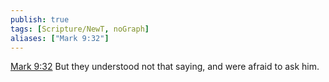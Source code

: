 ```yaml
---
publish: true
tags: [Scripture/NewT, noGraph]
aliases: ["Mark 9:32"]
---
```

[Mark 9:32](https://churchofjesuschrist.org/study/scriptures/nt/mark/9?lang=eng&id=p32#p32) But they understood not that saying, and were afraid to ask him.
